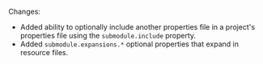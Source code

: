 Changes:

* Added ability to optionally include another properties file in a project's properties file using the
  `submodule.include` property.
* Added `submodule.expansions.*` optional properties that expand in resource files.
